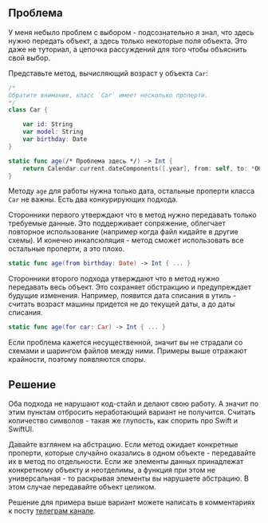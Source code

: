 ## Проблема

У меня небыло проблем с выбором - подсознательно я знал, что здесь нужно передать объект, а здесь только некоторые поля объекта. Это даже не туториал, а цепочка рассуждений для того чтобы объяснить свой выбор.

Представьте метод, вычисляющий возраст у объекта `Car`:

```swift
/*
Обратите внимание, класс `Car` имеет несколько проперти.
*/
class Car {

    var id: String
    var model: String
    var birthday: Date
}

static func age(/* Проблема здесь */) -> Int {
    return Calendar.current.dateComponents([.year], from: self, to: *Объект даты*).year!
}
```

Методу `age` для работы нужна только дата, остальные проперти класса `Car` не важны. Есть два конкурирующих подхода.

Сторонники первого утверждают что в метод нужно передавать только требуемые данные. Это поддерживает сопряжение, облегчает повторное использование (например когда файл кидайте в другие схемы). И конечно инкапсюляция - метод сможет использовать все остальные проперти, а это плохо.

```swift
static func age(from birthday: Date) -> Int { ... }
```

Сторонники второго подхода утверждают что в метод нужно передавать весь объект. Это сохраняет обстракцию и предупреждает будущие изменения. Например, появится дата списания в утиль - считать возраст машины придется не до текущей даты, а до даты списания.

```swift
static func age(for car: Car) -> Int { ... }
```

Если проблема кажется несущественной, значит вы не страдали со схемами и шарингом файлов между ними. Примеры выше отражают крайности, поэтому появляются споры.

## Решение

Оба подхода не нарушают код-стайл и делают свою работу. А значит по этим пунктам отбросить неработающий вариант не получится. Считать количество символов - такая же глупость, как спорить про Swift и SwiftUI.

Давайте взглянем на абстрацию. Если метод ожидает конкретные проперти, которые случайно оказались в одном объекте - передавайте их в метод по отдельности. Если же элементы данных принадлежат конкретному объекту и неотделимы, а функция при этом не универсальная - то раскрывая элементы вы нарушаете абстрацию. В этом случае передавайте объект целиком.

Решение для примера выше вариант можете написать в комментариях к посту [телеграм канале](https://t.me/sparrowcode/43).

